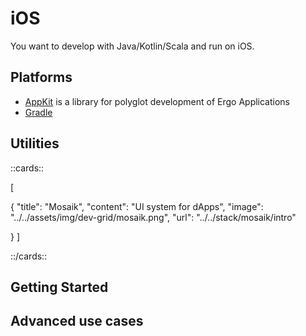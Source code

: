 # iOS

You want to develop with Java/Kotlin/Scala and run on iOS.


## Platforms 

- [AppKit](appkit.md) is a library for polyglot development of Ergo Applications 
- [Gradle](/dev/stack/appkit/gradle)





## Utilities

::cards::

[

  {
    "title": "Mosaik",
    "content": "UI system for dApps",
    "image": "../../assets/img/dev-grid/mosaik.png",
    "url": "../../stack/mosaik/intro"

  }
]

::/cards::

## Getting Started


## Advanced use cases